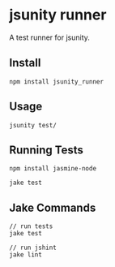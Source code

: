 # jsunity runner

A test runner for jsunity.

## Install

    npm install jsunity_runner

## Usage

    jsunity test/

## Running Tests

    npm install jasmine-node

    jake test

## Jake Commands

    // run tests
    jake test

    // run jshint
    jake lint
